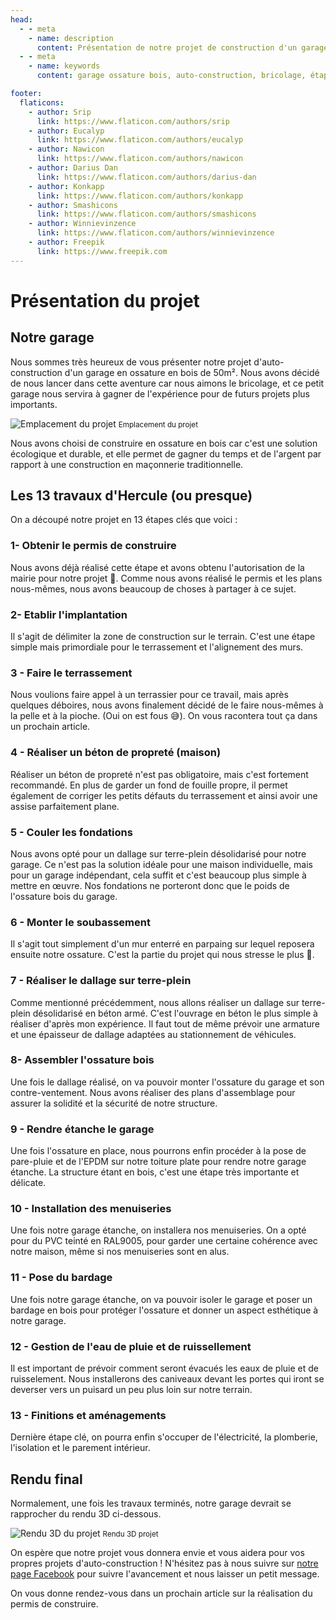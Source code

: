 ```yaml
---
head:
  - - meta
    - name: description
      content: Présentation de notre projet de construction d'un garage en ossature bois.
  - - meta
    - name: keywords
      content: garage ossature bois, auto-construction, bricolage, étapes de construction

footer:
  flaticons:
    - author: Srip
      link: https://www.flaticon.com/authors/srip
    - author: Eucalyp
      link: https://www.flaticon.com/authors/eucalyp
    - author: Nawicon
      link: https://www.flaticon.com/authors/nawicon
    - author: Darius Dan
      link: https://www.flaticon.com/authors/darius-dan
    - author: Konkapp
      link: https://www.flaticon.com/authors/konkapp
    - author: Smashicons
      link: https://www.flaticon.com/authors/smashicons
    - author: Winnievinzence
      link: https://www.flaticon.com/authors/winnievinzence
    - author: Freepik
      link: https://www.freepik.com
---
```


# Présentation du projet

## Notre garage

Nous sommes très heureux de vous présenter notre projet d'auto-construction d'un garage en ossature en bois de 50m². Nous avons décidé de nous lancer dans cette aventure car nous aimons le bricolage, et ce petit garage nous servira à gagner de l'expérience pour de futurs projets plus importants.

<img src="/media/blog/presentation_projet/emplacement_projet.png" alt="Emplacement du projet" class="object-scale-down px-8 w-full h-auto max-h-96" />
<small class="block text-center text-gray-500 dark:text-gray-300">Emplacement du projet</small>

Nous avons choisi de construire en ossature en bois car c'est une solution écologique et durable, et elle permet de gagner du temps et de l'argent par rapport à une construction en maçonnerie traditionnelle.

## Les 13 travaux d'Hercule (ou presque)

On a découpé notre projet en 13 étapes clés que voici :

### <Flaticon :icon="{src:'/media/blog/presentation_projet/001-model.png'}" class="inline-flex" /> 1- Obtenir le permis de construire

Nous avons déjà réalisé cette étape et avons obtenu l'autorisation de la mairie pour notre projet 🎉. Comme nous avons réalisé le permis et les plans nous-mêmes, nous avons beaucoup de choses à partager à ce sujet.

### <Flaticon :icon="{src:'/media/blog/presentation_projet/002-layout.png'}" class="inline-flex" /> 2- Etablir l'implantation

Il s'agit de délimiter la zone de construction sur le terrain. C'est une étape simple mais primordiale pour le terrassement et l'alignement des murs.

### <Flaticon :icon="{src:'/media/blog/presentation_projet/003-excavator.png'}" class="inline-flex" /> 3 - Faire le terrassement

Nous voulions faire appel à un terrassier pour ce travail, mais après quelques déboires, nous avons finalement décidé de le faire nous-mêmes à la pelle et à la pioche. (Oui on est fous 😅). On vous racontera tout ça dans un prochain article.

### <Flaticon :icon="{src:'/media/blog/presentation_projet/008-concrete-mixer-1.png'}" class="inline-flex" /> 4 - Réaliser un béton de propreté (maison)

Réaliser un béton de propreté n'est pas obligatoire, mais c'est fortement recommandé. En plus de garder un fond de fouille propre, il permet également de corriger les petits défauts du terrassement et ainsi avoir une assise parfaitement plane.

### <Flaticon :icon="{src:'/media/blog/presentation_projet/004-filling.png'}" class="inline-flex" /> 5 - Couler les fondations

Nous avons opté pour un dallage sur terre-plein désolidarisé pour notre garage. Ce n'est pas la solution idéale pour une maison individuelle, mais pour un garage indépendant, cela suffit et c'est beaucoup plus simple à mettre en œuvre. Nos fondations ne porteront donc que le poids de l'ossature bois du garage.

### <Flaticon :icon="{src:'/media/blog/presentation_projet/006-brick-wall.png'}" class="inline-flex" /> 6 - Monter le soubassement

Il s'agit tout simplement d'un mur enterré en parpaing sur lequel reposera ensuite notre ossature. C'est la partie du projet qui nous stresse le plus 🤞.

### <Flaticon :icon="{src:'/media/blog/presentation_projet/007-concrete-mixer.png'}" class="inline-flex" /> 7 - Réaliser le dallage sur terre-plein

Comme mentionné précédemment, nous allons réaliser un dallage sur terre-plein désolidarisé en béton armé. C'est l'ouvrage en béton le plus simple à réaliser d'après mon expérience. Il faut tout de même prévoir une armature et une épaisseur de dallage adaptées au stationnement de véhicules.

### <Flaticon :icon="{src:'/media/blog/presentation_projet/009-frame.png'}" class="inline-flex" /> 8- Assembler l'ossature bois

Une fois le dallage réalisé, on va pouvoir monter l'ossature du garage et son contre-ventement. Nous avons réaliser des plans d'assemblage pour assurer la solidité et la sécurité de notre structure.

### <Flaticon :icon="{src:'/media/blog/presentation_projet/010-water-resistant.png'}" class="inline-flex" /> 9 - Rendre étanche le garage

Une fois l'ossature en place, nous pourrons enfin procéder à la pose de pare-pluie et de l'EPDM sur notre toiture plate pour rendre notre garage étanche. La structure étant en bois, c'est une étape très importante et délicate.

### <Flaticon :icon="{src:'/media/blog/presentation_projet/011-garage.png'}" class="inline-flex" /> 10 - Installation des menuiseries

Une fois notre garage étanche, on installera nos menuiseries. On a opté pour du PVC teinté en RAL9005, pour garder une certaine cohérence avec notre maison, même si nos menuiseries sont en alus.

### <Flaticon :icon="{src:'/media/blog/presentation_projet/012-floor.png'}" class="inline-flex" /> 11 - Pose du bardage

Une fois notre garage étanche, on va pouvoir isoler le garage et poser un bardage en bois pour protéger l'ossature et donner un aspect esthétique à notre garage.

### <Flaticon :icon="{src:'/media/blog/presentation_projet/014-raining.png'}" class="inline-flex" /> 12 - Gestion de l'eau de pluie et de ruissellement

Il est important de prévoir comment seront évacués les eaux de pluie et de ruisselement. Nous installerons des caniveaux devant les portes qui iront se deverser vers un puisard un peu plus loin sur notre terrain.

### <Flaticon :icon="{src:'/media/blog/presentation_projet/013-cabinet.png'}" class="inline-flex" /> 13 - Finitions et aménagements

Dernière étape clé, on pourra enfin s'occuper de l'électricité, la plomberie, l'isolation et le parement intérieur.

## Rendu final

Normalement, une fois les travaux terminés, notre garage devrait se rapprocher du rendu 3D ci-dessous.

<img src="/media/blog/presentation_projet/rendu_3d_projet.png" alt="Rendu 3D du projet" class="object-scale-down px-8 w-full h-auto max-h-96" />
<small class="block text-center text-gray-500 dark:text-gray-300">Rendu 3D projet</small>

On espère que notre projet vous donnera envie et vous aidera pour vos propres projets d'auto-construction ! N'hésitez pas à nous suivre sur <a href="https://www.facebook.com/profile.php?id=100088975922675" target="_blank" >notre page Facebook</a> pour suivre l'avancement et nous laisser un petit message.

On vous donne rendez-vous dans un prochain article sur la réalisation du permis de construire.

<FBPlugins href="https://le-hangar-a-bananes.fr/blog/articles/presentation_projet.html" />